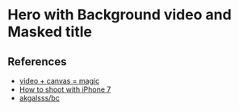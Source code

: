 # Hero with Background video and Masked title

## References
 - [video + canvas = magic](http://html5doctor.com/video-canvas-magic/)
 - [How to shoot with iPhone 7](https://www.apple.com/iphone/photography-how-to/)
 - [akgalsss/bc](https://github.com/akgalsss/bc/blob/master/src/js/scanner/VideoPreview.jsx)
